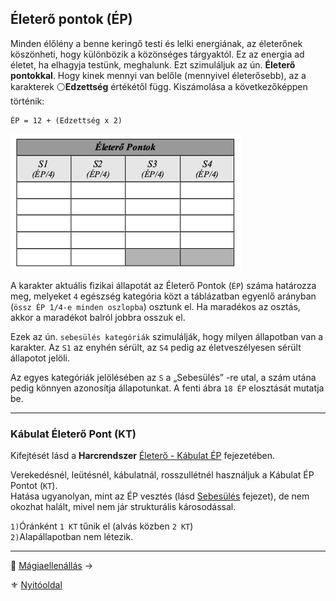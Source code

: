 ## Életerő pontok (ÉP)

Minden élőlény a benne keringő testi és lelki energiának, az életerőnek köszönheti, hogy különbözik a közönséges tárgyaktól. Ez az energia ad életet, ha elhagyja testünk, meghalunk. Ezt szimuláljuk az ún. **Életerő pontokkal**. Hogy kinek mennyi van belőle (mennyivel életerősebb), az a karakterek ⚪**Edzettség** értékétől függ. Kiszámolása a következőképpen történik:

```
ÉP = 12 + (Edzettség x 2)
```

![](images/01_eletero_tablazat_small.png)

A karakter aktuális fizikai állapotát az Életerő Pontok (`ÉP`) száma határozza meg, melyeket `4` egészség kategória közt a táblázatban egyenlő arányban (`össz ÉP 1/4-e minden oszlopba`) osztunk el. Ha maradékos az osztás, akkor a maradékot balról jobbra osszuk el.

Ezek az ún. `sebesülés kategóriák` szimulálják, hogy milyen állapotban van a karakter. Az `S1` az enyhén sérült, az `S4` pedig az életveszélyesen sérült állapotot jelöli.

Az egyes kategóriák jelölésében az `S` a „Sebesülés” -re utal, a szám utána pedig könnyen azonosítja állapotunkat. A fenti ábra `18 ÉP` elosztását mutatja be.

---
### Kábulat Életerő Pont (KT)

Kifejtését lásd a **Harcrendszer** [Életerő - Kábulat ÉP](061_02_kabulat_ep.md) fejezetében.

Verekedésnél, leütésnél, kábulatnál, rosszullétnél használjuk a Kábulat ÉP Pontot (`KT`).\
Hatása ugyanolyan, mint az ÉP vesztés (lásd [Sebesülés](061_03_sebesules.md) fejezet), de nem okozhat halált, mivel nem jár strukturális károsodással.

`1)`Óránként `1 KT` tűnik el (alvás közben `2 KT`)\
`2)`Alapállapotban nem létezik. 

---

🔗 [Mágiaellenállás](017_03_magiaellenallas.md) →

⚜️ [Nyitóoldal](start.md)
